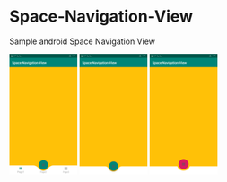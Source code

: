 # Space-Navigation-View
Sample android Space Navigation View

<div style="dispaly:flex">
    <img src="/CustomView.png"      width="24%">
    <img src="/BottomAppBar.png"    width="24%">
    <img src="/Masmalation.png"     width="24%">
</div>
